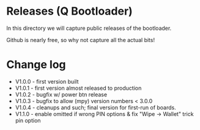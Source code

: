 
# Releases (Q Bootloader)

In this directory we will capture public releases of the bootloader.

Github is nearly free, so why not capture all the actual bits!


# Change log

- V1.0.0 - first version built
- V1.0.1 - first version almost released to production
- V1.0.2 - bugfix w/ power btn release
- V1.0.3 - bugfix to allow (mpy) version numbers < 3.0.0
- V1.0.4 - cleanups and such; final version for first-run of boards.
- V1.1.0 - enable omitted if wrong PIN options & fix "Wipe -> Wallet" trick pin option
